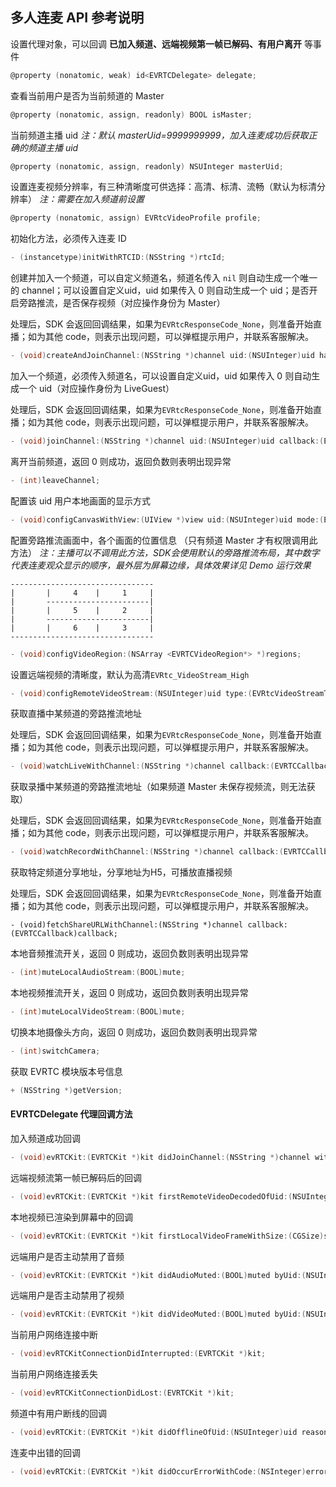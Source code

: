 ## 多人连麦 API 参考说明

设置代理对象，可以回调 **已加入频道、远端视频第一帧已解码、有用户离开** 等事件

```objective-c
@property (nonatomic, weak) id<EVRTCDelegate> delegate;
```

查看当前用户是否为当前频道的 Master

```objective-c
@property (nonatomic, assign, readonly) BOOL isMaster;
```

当前频道主播 uid
*注：默认 masterUid=9999999999，加入连麦成功后获取正确的频道主播 uid*

```objective-c
@property (nonatomic, assign, readonly) NSUInteger masterUid;
```

设置连麦视频分辨率，有三种清晰度可供选择：高清、标清、流畅（默认为标清分辨率）
*注：需要在加入频道前设置*

```objective-c
@property (nonatomic, assign) EVRtcVideoProfile profile;
```

初始化方法，必须传入连麦 ID

```objective-c
- (instancetype)initWithRTCID:(NSString *)rtcId;
```

创建并加入一个频道，可以自定义频道名，频道名传入 `nil` 则自动生成一个唯一的 channel；可以设置自定义uid，uid 如果传入 0 则自动生成一个 uid；是否开启旁路推流，是否保存视频（对应操作身份为 Master）

处理后，SDK 会返回回调结果，如果为`EVRtcResponseCode_None`，则准备开始直播；如为其他 code，则表示出现问题，可以弹框提示用户，并联系客服解决。

```objective-c
- (void)createAndJoinChannel:(NSString *)channel uid:(NSUInteger)uid hasPublisher:(BOOL)hasPublisher record:(BOOL)record callback:(EVRTCCallback)callback;
```

加入一个频道，必须传入频道名，可以设置自定义uid，uid 如果传入 0 则自动生成一个 uid（对应操作身份为 LiveGuest）

处理后，SDK 会返回回调结果，如果为`EVRtcResponseCode_None`，则准备开始直播；如为其他 code，则表示出现问题，可以弹框提示用户，并联系客服解决。

```objective-c
- (void)joinChannel:(NSString *)channel uid:(NSUInteger)uid callback:(EVRTCCallback)callback;
```

离开当前频道，返回 0 则成功，返回负数则表明出现异常

```objective-c
- (int)leaveChannel;
```

配置该 uid 用户本地画面的显示方式

```objective-c
- (void)configCanvasWithView:(UIView *)view uid:(NSUInteger)uid mode:(EVRtcRenderMode)mode;
```

配置旁路推流画面中，各个画面的位置信息 （只有频道 Master 才有权限调用此方法）
*注：主播可以不调用此方法，SDK会使用默认的旁路推流布局，其中数字代表连麦观众显示的顺序，最外层为屏幕边缘，具体效果详见 Demo 运行效果*

```
--------------------------------
|       |     4    |     1     |
|       -----------------------|
|       |     5    |     2     |
|       -----------------------|
|       |     6    |     3     |
--------------------------------
```
```objective-c
- (void)configVideoRegion:(NSArray <EVRTCVideoRegion*> *)regions;
```

设置远端视频的清晰度，默认为高清`EVRtc_VideoStream_High`

```objective-c
- (void)configRemoteVideoStream:(NSUInteger)uid type:(EVRtcVideoStreamType)streamType;
```

获取直播中某频道的旁路推流地址

处理后，SDK 会返回回调结果，如果为`EVRtcResponseCode_None`，则准备开始直播；如为其他 code，则表示出现问题，可以弹框提示用户，并联系客服解决。

```objective-c
- (void)watchLiveWithChannel:(NSString *)channel callback:(EVRTCCallback)callback;
```

获取录播中某频道的旁路推流地址（如果频道 Master 未保存视频流，则无法获取）

处理后，SDK 会返回回调结果，如果为`EVRtcResponseCode_None`，则准备开始直播；如为其他 code，则表示出现问题，可以弹框提示用户，并联系客服解决。

```objective-c
- (void)watchRecordWithChannel:(NSString *)channel callback:(EVRTCCallback)callback;
```

获取特定频道分享地址，分享地址为H5，可播放直播视频

处理后，SDK 会返回回调结果，如果为`EVRtcResponseCode_None`，则准备开始直播；如为其他 code，则表示出现问题，可以弹框提示用户，并联系客服解决。

```objectvie-c
- (void)fetchShareURLWithChannel:(NSString *)channel callback:(EVRTCCallback)callback;
```

本地音频推流开关，返回 0 则成功，返回负数则表明出现异常

```objective-c
- (int)muteLocalAudioStream:(BOOL)mute;
```
本地视频推流开关，返回 0 则成功，返回负数则表明出现异常

```objective-c
- (int)muteLocalVideoStream:(BOOL)mute;
```

切换本地摄像头方向，返回 0 则成功，返回负数则表明出现异常

```objective-c
- (int)switchCamera;
```

获取 EVRTC 模块版本号信息

```objective-c
+ (NSString *)getVersion;
```

#### EVRTCDelegate 代理回调方法

加入频道成功回调

```objective-c
- (void)evRTCKit:(EVRTCKit *)kit didJoinChannel:(NSString *)channel withUid:(NSUInteger)uid elapsed:(NSInteger)elapsed;
```

远端视频流第一帧已解码后的回调

```objective-c
- (void)evRTCKit:(EVRTCKit *)kit firstRemoteVideoDecodedOfUid:(NSUInteger)uid size:(CGSize)size elapsed:(NSInteger)elapsed;
```

本地视频已渲染到屏幕中的回调

```objective-c
- (void)evRTCKit:(EVRTCKit *)kit firstLocalVideoFrameWithSize:(CGSize)size elapsed:(NSInteger)elapsed;
```

远端用户是否主动禁用了音频

```objective-c
- (void)evRTCKit:(EVRTCKit *)kit didAudioMuted:(BOOL)muted byUid:(NSUInteger)uid;
```

远端用户是否主动禁用了视频

```objective-c
- (void)evRTCKit:(EVRTCKit *)kit didVideoMuted:(BOOL)muted byUid:(NSUInteger)uid;
```

当前用户网络连接中断

```objective-c
- (void)evRTCKitConnectionDidInterrupted:(EVRTCKit *)kit;
```

当前用户网络连接丢失

```objective-c
- (void)evRTCKitConnectionDidLost:(EVRTCKit *)kit;
```

频道中有用户断线的回调

```objective-c
- (void)evRTCKit:(EVRTCKit *)kit didOfflineOfUid:(NSUInteger)uid reason:(EVRtcOfflineReason)reason;
```

连麦中出错的回调

```objective-c
- (void)evRTCKit:(EVRTCKit *)kit didOccurErrorWithCode:(NSInteger)errorCode;
```



